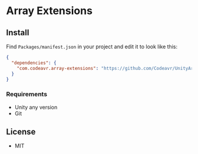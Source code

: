 Array Extensions
===

## Install

Find `Packages/manifest.json` in your project and edit it to look like this:
```json
{
  "dependencies": {
    "com.codeavr.array-extensions": "https://github.com/Codeavr/UnityArrayExtensions.git"
  }
}
```


### Requirements

* Unity any version
* Git

## License

* MIT
